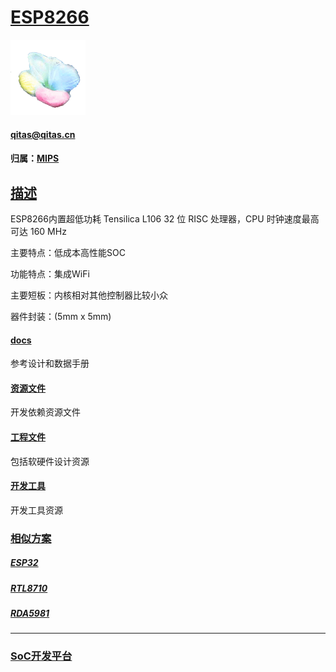 ﻿# [ESP8266](https://github.com/mcuyun/ESP8266) 

[![sites](SoC/SoC.png)](http://www.qitas.cn) 

####  qitas@qitas.cn

#### 归属：[MIPS](https://github.com/sochub/MIPS) 

## [描述](https://github.com/sochub/ESP8266/wiki) 

ESP8266内置超低功耗 Tensilica L106 32 位 RISC 处理器，CPU 时钟速度最高可达 160 MHz

主要特点：低成本高性能SOC

功能特点：集成WiFi

主要短板：内核相对其他控制器比较小众

器件封装：(5mm x 5mm) 

#### [docs](docs/)

参考设计和数据手册

#### [资源文件](src/)

开发依赖资源文件

#### [工程文件](project/)

包括软硬件设计资源

#### [开发工具](tools/)

开发工具资源

### [相似方案](https://github.com/sochub/ESP8266)

##### [ESP32](https://github.com/sochub/ESP32) 

##### [RTL8710](https://github.com/sochub/RTL8710)

##### [RDA5981](https://github.com/sochub/RDA5981)

---

###  [SoC开发平台](http://www.qitas.cn)   
